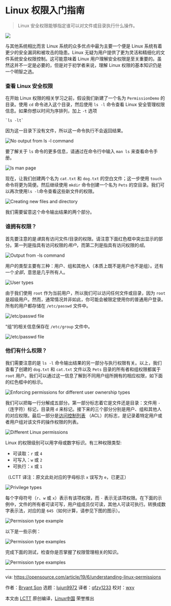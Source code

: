 [#]: collector: (lujun9972)
[#]: translator: (qfzy1233)
[#]: reviewer: (wxy)
[#]: publisher: (wxy)
[#]: url: (https://linux.cn/article-11056-1.html)
[#]: subject: (A beginner's guide to Linux permissions)
[#]: via: (https://opensource.com/article/19/6/understanding-linux-permissions)
[#]: author: (Bryant Son https://opensource.com/users/brson/users/greg-p/users/tj)

Linux 权限入门指南
======

> Linux 安全权限能够指定谁可以对文件或目录执行什么操作。

![](https://img.linux.net.cn/data/attachment/album/201907/04/133751argz0pp7hy5gvv7q.jpg)

与其他系统相比而言 Linux 系统的众多优点中最为主要一个便是 Linux 系统有着更少的安全漏洞和被攻击的隐患。Linux 无疑为用户提供了更为灵活和精细化的文件系统安全权限控制。这可能意味着 Linux 用户理解安全权限是至关重要的。虽然这并不一定是必要的，但是对于初学者来说，理解 Linux 权限的基本知识仍是一个明智之选。

### 查看 Linux 安全权限

在开始 Linux 权限的相关学习之前，假设我们新建了一个名为 `PermissionDemo` 的目录。使用 `cd`  命令进入这个目录，然后使用 `ls -l` 命令查看 Linux 安全管理权限信息。如果你想以时间为序排列，加上 `-t` 选项


```
`ls -lt`
```

因为这一目录下没有文件，所以这一命令执行不会返回结果。

![No output from ls -l command][2]

要了解关于 `ls` 命令的更多信息，请通过在命令行中输入 `man ls` 来查看命令手册。

![ls man page][3]

现在，让我们创建两个名为 `cat.txt` 和 `dog.txt` 的空白文件；这一步使用 `touch` 命令将更为简便。然后继续使用 `mkdir` 命令创建一个名为 `Pets` 的空目录。我们可以再次使用`ls -l`命令查看这些新文件的权限。

![Creating new files and directory][4]

我们需要留意这个命令输出结果的两个部分。

### 谁拥有权限？

首先要注意的是*谁*具有访问文件/目录的权限。请注意下面红色框中突出显示的部分。第一列是指具有访问权限的*用户*，而第二列是指具有访问权限的*组*。

![Output from -ls command][5]

用户的类型主要有三种：用户、组和其他人（本质上既不是用户也不是组）。还有一个*全部*，意思是几乎所有人。

![User types][6]

由于我们使用 `root` 作为当前用户，所以我们可以访问任何文件或目录，因为 `root` 是超级用户。然而，通常情况并非如此，你可能会被限定使用你的普通用户登录。所有的用户都存储在 `/etc/passwd` 文件中。

![/etc/passwd file][7]

“组“的相关信息保存在 `/etc/group` 文件中。

![/etc/passwd file][8]

### 他们有什么权限？

我们需要注意的是 `ls -l` 命令输出结果的另一部分与执行权限有关。以上，我们查看了创建的 `dog.txt` 和 `cat.txt` 文件以及 `Pets` 目录的所有者和组权限都属于 `root` 用户。我们可以通过这一信息了解到不同用户组所拥有的相应权限，如下面的红色框中的标示。

![Enforcing permissions for different user ownership types][9]

我们可以把每一行分解成五部分。第一部分标志着它是文件还是目录：文件用 `-`（连字符）标记，目录用 `d` 来标记。接下来的三个部分分别是用户、组和其他人的对应权限。最后一部分是[访问控制列表][10] （ACL）的标志，是记录着特定用户或者用户组对该文件的操作权限的列表。

![Different Linux permissions][11]

Linux 的权限级别可以用字母或数字标识。有三种权限类型:

  * 可读取：`r` 或 `4`
  * 可写入：`w` 或 `2`
  * 可执行：`x` 或 `1`
  
（LCTT 译注：原文此处对应的字母标示 `x` 误写为 `e`，已更正）

![Privilege types][12]

每个字母符号（`r`、`w` 或 `x`）表示有该项权限，而 `-` 表示无该项权限。在下面的示例中，文件的所有者可读可写，用户组成员仅可读，其他人可读可执行。转换成数字表示法，对应的是 `645`（如何计算，请参见下图的图示）。

![Permission type example][13]

以下是一些示例：

![Permission type examples][14]

完成下面的测试，检查你是否掌握了权限管理相关的知识。

![Permission type examples][15]

--------------------------------------------------------------------------------

via: https://opensource.com/article/19/6/understanding-linux-permissions

作者：[Bryant Son][a]
选题：[lujun9972][b]
译者：[qfzy1233](https://github.com/qfzy1233)
校对：[wxy](https://github.com/wxy)

本文由 [LCTT](https://github.com/LCTT/TranslateProject) 原创编译，[Linux中国](https://linux.cn/) 荣誉推出

[a]: https://opensource.com/users/brson/users/greg-p/users/tj
[b]: https://github.com/lujun9972
[1]: https://opensource.com/sites/default/files/styles/image-full-size/public/lead-images/yearbook-haff-rx-linux-file-lead_0.png?itok=-i0NNfDC (Hand putting a Linux file folder into a drawer)
[2]: https://opensource.com/sites/default/files/uploads/1_3.jpg (No output from ls -l command)
[3]: https://opensource.com/sites/default/files/uploads/1_man.jpg (ls man page)
[4]: https://opensource.com/sites/default/files/uploads/2_6.jpg (Creating new files and directory)
[5]: https://opensource.com/sites/default/files/uploads/3_2.jpg (Output from -ls command)
[6]: https://opensource.com/sites/default/files/uploads/4_0.jpg (User types)
[7]: https://opensource.com/sites/default/files/uploads/linuxpermissions_4_passwd.jpg (/etc/passwd file)
[8]: https://opensource.com/sites/default/files/uploads/linuxpermissions_4_group.jpg (/etc/passwd file)
[9]: https://opensource.com/sites/default/files/uploads/linuxpermissions_5.jpg (Enforcing permissions for different user ownership types)
[10]: https://en.wikipedia.org/wiki/Access-control_list
[11]: https://opensource.com/sites/default/files/uploads/linuxpermissions_6.jpg (Different Linux permissions)
[12]: https://opensource.com/sites/default/files/uploads/linuxpermissions_7.jpg (Privilege types)
[13]: https://opensource.com/sites/default/files/uploads/linuxpermissions_8.jpg (Permission type example)
[14]: https://opensource.com/sites/default/files/uploads/linuxpermissions_9.jpg (Permission type examples)
[15]: https://opensource.com/sites/default/files/uploads/linuxpermissions_10.jpg (Permission type examples)
